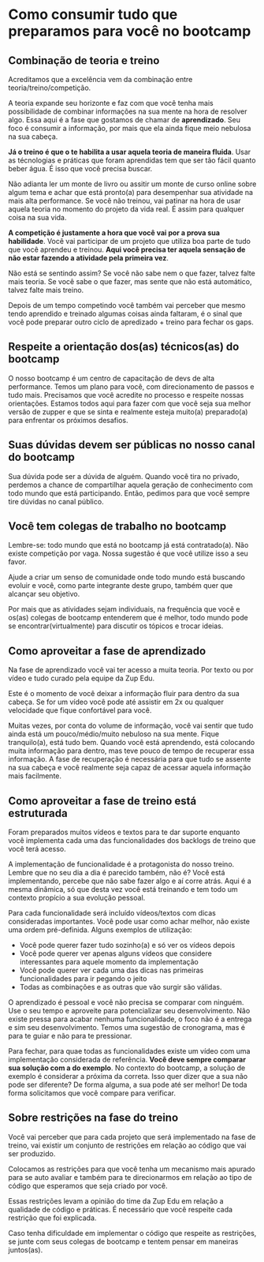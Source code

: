# Como consumir tudo que preparamos para você no bootcamp

## Combinação de teoria e treino

Acreditamos que a excelência vem da combinação entre teoria/treino/competição.

A teoria expande seu horizonte e faz com que você tenha mais possibilidade de combinar informações na sua mente na hora de resolver algo. Essa aqui é a fase que gostamos de chamar de **aprendizado**. Seu foco é consumir a informação, por mais que ela ainda fique meio nebulosa na sua cabeça.

**Já o treino é que o te habilita a usar aquela teoria de maneira fluida**.
Usar as técnologias e práticas que foram aprendidas tem que ser tão fácil quanto beber água. É isso que você precisa buscar.

Não adianta ler um monte de livro ou assitir um monte de curso online sobre algum tema e achar que está pronto(a) para desempenhar sua atividade na mais alta performance. Se você não treinou, vai patinar na hora de usar aquela teoria no momento do projeto da vida real. É assim para qualquer coisa na sua vida.

**A competição é justamente a hora que você vai por a prova sua habilidade**. Você vai participar de um projeto que utiliza boa parte de tudo que você aprendeu e treinou. **Aqui você precisa ter aquela sensação de não estar fazendo a atividade pela primeira vez**.

Não está se sentindo assim? Se você não sabe nem o que fazer, talvez falte mais teoria. Se você sabe o que fazer, mas sente que não está automático, talvez falte mais treino.

Depois de um tempo competindo você também vai perceber que mesmo tendo aprendido e treinado algumas coisas ainda faltaram, é o sinal que você pode preparar outro ciclo de apredizado + treino para fechar os gaps.

## Respeite a orientação dos(as) técnicos(as) do bootcamp

O nosso bootcamp é um centro de capacitação de devs de alta performance. Temos um plano para você, com direcionamento de passos e tudo mais. Precisamos que você acredite no processo e respeite nossas orientações. Estamos todos aqui para fazer com que você seja sua melhor versão de zupper e que se sinta e realmente esteja muito(a) preparado(a) para enfrentar os próximos desafios.

## Suas dúvidas devem ser públicas no nosso canal do bootcamp

Sua dúvida pode ser a dúvida de alguém. Quando você tira no privado, perdemos a chance de compartilhar aquela geração de conhecimento com todo mundo que está participando. Então, pedimos para que você sempre tire dúvidas no canal público.

## Você tem colegas de trabalho no bootcamp

Lembre-se: todo mundo que está no bootcamp já está contratado(a). Não existe competição por vaga. Nossa sugestão é que você utilize isso a seu favor.

Ajude a criar um senso de comunidade onde todo mundo está buscando evoluir e você, como parte integrante deste grupo, também quer que alcançar seu objetivo.

Por mais que as atividades sejam individuais, na frequência que você e os(as) colegas de bootcamp entenderem que é melhor, todo mundo pode se encontrar(virtualmente) para discutir os tópicos e trocar ideias.

## Como aproveitar a fase de aprendizado

Na fase de aprendizado você vai ter acesso a muita teoria. Por texto ou por vídeo e tudo curado pela equipe da Zup Edu.

Este é o momento de você deixar a informação fluir para dentro da sua cabeça. Se for um vídeo você pode até assistir em 2x ou qualquer velocidade que fique confortável para você.

Muitas vezes, por conta do volume de informação, você vai sentir que tudo ainda está um pouco/médio/muito nebuloso na sua mente. Fique tranquilo(a), está tudo bem. Quando você está aprendendo, está colocando muita informação para dentro, mas teve pouco de tempo de recuperar essa informação. A fase de recuperação é necessária para que tudo se assente na sua cabeça e você realmente seja capaz de acessar aquela informação mais facilmente.

## Como aproveitar a fase de treino está estruturada

Foram preparados muitos vídeos e textos para te dar suporte enquanto você implementa cada uma das funcionalidades dos backlogs de treino que você terá acesso.

A implementação de funcionalidade é a protagonista do nosso treino. Lembre que no seu dia a dia é parecido também, não é? Você está implementando, percebe que não sabe fazer algo e aí corre atrás. Aqui é a mesma dinâmica, só que desta vez você está treinando e tem todo um contexto propício a sua evolução pessoal.

Para cada funcionalidade será incluído vídeos/textos com dicas consideradas importantes. Você pode usar como achar melhor, não existe uma ordem pré-definida. Alguns exemplos de utilização:

* Você pode querer fazer tudo sozinho(a) e só ver os vídeos depois
* Você pode querer ver apenas alguns vídeos que considere interessantes para aquele momento da implementação
* Você pode querer ver cada uma das dicas nas primeiras funcionalidades para ir pegando o jeito
* Todas as combinações e as outras que vão surgir são válidas.

O aprendizado é pessoal e você não precisa se comparar com ninguém. Use o seu tempo e aproveite para potencializar seu desenvolvimento. Não existe pressa ​para acabar nenhuma funcionalidade, o foco não é a entrega e sim seu desenvolvimento. Temos uma sugestão de cronograma, mas é para te guiar e não para te pressionar.

Para fechar, para quae todas as funcionalidades existe um vídeo com uma implementação considerada de referência. **Você deve sempre comparar sua solução com a do exemplo**. No contexto do bootcamp, a solução de exemplo é considerar a próxima da correta. Isso quer dizer que a sua não pode ser diferente? De forma alguma, a sua pode até ser melhor! De toda forma solicitamos que você compare para verificar.

## Sobre restrições na fase do treino

Você vai perceber que para cada projeto que será implementado na fase de treino, vai existir um conjunto de restrições em relação ao código que vai ser produzido.

Colocamos as restrições para que você tenha um mecanismo mais apurado para se auto avaliar e também para te direcionarmos em relação ao tipo de código que esperamos que seja criado por você.

Essas restrições levam a opinião do time da Zup Edu em relação a qualidade de código e práticas. É necessário que você respeite cada restrição que foi explicada.

Caso tenha dificuldade em implementar o código que respeite as restrições, se junte com seus colegas de bootcamp e tentem pensar em maneiras juntos(as).




